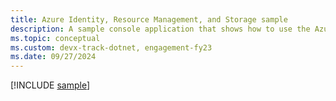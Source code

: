 ```yaml
---
title: Azure Identity, Resource Management, and Storage sample
description: A sample console application that shows how to use the Azure SDK for .NET to authenticate an app using a service principal, create a resource group, create a storage account, and upload a blob.
ms.topic: conceptual
ms.custom: devx-track-dotnet, engagement-fy23
ms.date: 09/27/2024
---
```

[!INCLUDE [sample](../samples/azure/sdk-identity-resources-storage/README.md)]
